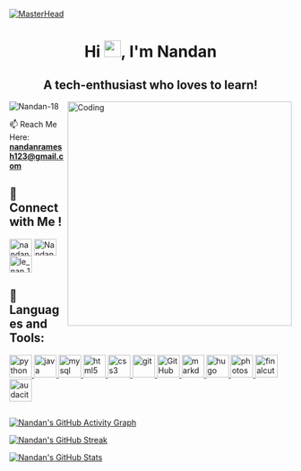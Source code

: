 [![MasterHead](https://i.ibb.co/tHZSVC1/3000.gif)](nandan18.netlify.app)

<h1 align="center">Hi <img src="https://raw.githubusercontent.com/MartinHeinz/MartinHeinz/master/wave.gif" width="30px">, I'm Nandan</h1>

<h2 align="center">A tech-enthusiast who loves to learn!</h2>

<img align="right" alt="Coding" width="400" src="https://www.datarhine.com/images/coming.gif">

<p align="left"> <img src="https://komarev.com/ghpvc/?username=Nandan-18&label=Profile%20views&color=0e75b6&style=flat" alt="Nandan-18" /> </p>

📫 Reach Me Here: **nandanramesh123@gmail.com**

## 🎯 Connect with Me ! 
<p align="left">
<a href="https://linkedin.com/in/nandanramesh" target="blank"><img align="center" src="https://raw.githubusercontent.com/rahuldkjain/github-profile-readme-generator/master/src/images/icons/Social/linked-in-alt.svg" alt="nandanramesh" height="30" width="40" /></a>
<a href="https://twitter.com/NandanRamesh2" target="blank"><img align="center" src="https://raw.githubusercontent.com/rahuldkjain/github-profile-readme-generator/master/src/images/icons/Social/twitter.svg" alt="NandanRamesh2" height="30" width="40" /></a>
<a href="https://instagram.com/le_nan_18" target="blank"><img align="center" src="https://raw.githubusercontent.com/rahuldkjain/github-profile-readme-generator/master/src/images/icons/Social/instagram.svg" alt="le_nan_18" height="30" width="40" /></a>
</p>


## 🚀 Languages and Tools:

<p align="left"> 
  
<a href = "https://www.python.org" target="_blank" rel="noreferrer"> 
<img src="https://cdn-icons.flaticon.com/png/512/3098/premium/3098090.png?token=exp=1643371415~hmac=d6d6193ed4821417482c08b6f8c062b3" alt="python" width="40" height="40"/> 
</a> 
<a href = "https://www.java.com" target = "_blank" rel = "noreferrer"> 
<img src = "https://cdn-icons-png.flaticon.com/512/226/226777.png" alt="java" width="40" height="40"/> 
</a> 
<a href = "https://www.mysql.com/" target = "_blank" rel = "noreferrer"> 
<img src = "https://d33wubrfki0l68.cloudfront.net/dcb20c9a5cdd57de99030108ec988a52b190b168/a9e1e/images/icon-pack/mysql.svg" alt="mysql" width="40" height="40"/> </a> 
<a href = "https://www.w3.org/html/" target = "_blank" rel = "noreferrer"> 
<img src = "https://cdn-icons-png.flaticon.com/512/888/888859.png" alt="html5" width="40" height="40"/> 
</a> 
<a href = "https://www.w3schools.com/css/" target = "_blank" rel = "noreferrer"> 
<img src = "https://cdn-icons-png.flaticon.com/512/888/888847.png" alt="css3" width="40" height="40"/> 
</a> 
<a href = "https://git-scm.com/" target = "_blank" rel = "noreferrer"> 
<img src = "https://www.vectorlogo.zone/logos/git-scm/git-scm-icon.svg" alt="git" width="40" height="40"/> 
</a>
<a href = "https://github.com/" target = "_blank" rel = "noreferrer"> 
<img src = "https://cdn-icons.flaticon.com/png/512/536/premium/536452.png?token=exp=1643372451~hmac=7b61f1036a9d6270d2727d018d0cf81b" alt="GitHub" width="40" height="40"/>
</a> 
<a href = "https://en.wikipedia.org/wiki/Markdown" target = "_blank" rel = "noreferrer"> 
<img src = "https://img.icons8.com/nolan/344/markdown.png" alt="markdown" width="40" height="40"/> 
</a>
<a href = "https://gohugo.io/" target = "_blank" rel = "noreferrer"> 
<img src = "https://d33wubrfki0l68.cloudfront.net/d8b90f575d5630e17b76f200f8b1a3311e3b03b7/eeca9/images/icon-pack/hugo.svg" alt="hugo" width="40" height="40"/> 
</a>       
<a href = "https://www.photoshop.com/en" target = "_blank" rel = "noreferrer"> 
<img src = "https://d33wubrfki0l68.cloudfront.net/434767316b96f7729fddf13409a67dbb48c15777/5952d/images/icon-pack/photoshop.svg" alt="photoshop" width="40" height="40"/>
</a>   
<a href = "https://en.wikipedia.org/wiki/Final_Cut_Pro" target = "_blank" rel = "noreferrer">
<img src = "https://d33wubrfki0l68.cloudfront.net/f5afcc33247b90f5ddb9fa346ec0351c92c1a732/6308b/images/icon-pack/finalcut.svg" alt="finalcutpro" width = "40" height = "40"/>
</a>
<a href = "https://www.audacityteam.org" target = "_blank" rel = "noreferrer">
<img src = "https://d33wubrfki0l68.cloudfront.net/508fb2aa335ff58eb64362eb68946b0eb4e13ac9/04711/images/icon-pack/audacity.svg" alt="audacity" width = "40" height = "40"/>
</a>
  
</p>

##

[![Nandan's GitHub Activity Graph](https://activity-graph.herokuapp.com/graph?username=Nandan-18&&theme=xcode)](https://github.com/Nandan-18)

[![Nandan's GitHub Streak](https://github-readme-streak-stats.herokuapp.com?user=Nandan-18&theme=github-dark&date_format=M%20j%5B%2C%20Y%5D)](https://github.com/Nandan-18)

[![Nandan's GitHub Stats](https://github-readme-stats.vercel.app/api?username=Nandan-18&show_icons=true&theme=radical)](https://github.com/Nandan-18)
